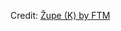 <div id="observablehq-3d66f55d"></div>
<p>Credit: <a href="https://observablehq.com/d/426321f4775c6ab3">Župe (K) by FTM</a></p>

<link rel="stylesheet" href="https://cdn.jsdelivr.net/npm/@observablehq/inspector@5/dist/inspector.css">
<script type="module">
import {Runtime, Inspector} from "https://cdn.jsdelivr.net/npm/@observablehq/runtime@5/dist/runtime.js";
import define from "https://api.observablehq.com/d/426321f4775c6ab3.js?v=4";
new Runtime().module(define, Inspector.into("#observablehq-3d66f55d"));
</script>

